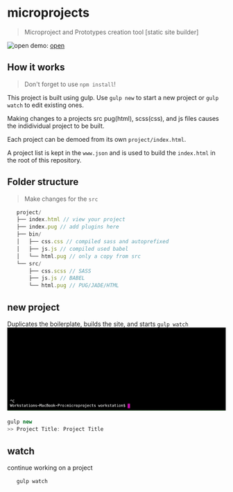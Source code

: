# microprojects
> Microproject and Prototypes creation tool [static site builder]

![open](./example.gif)
demo: [open](https://sean-codes.github.io/microprojects)


## How it works
> Don't forget to use `npm install`!

This project is built using gulp. Use `gulp new` to start a new project or `gulp watch` to edit existing ones.

Making changes to a projects src pug(html), scss(css), and js files causes the indidividual project to be built.

Each project can be demoed from its own `project/index.html`.

A project list is kept in the `www.json` and is used to build the `index.html` in the root of this repository.

## Folder structure
> Make changes for the `src`
```.js
   project/
   ├── index.html // view your project
   ├── index.pug // add plugins here
   ├── bin/
   │   ├── css.css // compiled sass and autoprefixed
   │   ├── js.js // compiled used babel
   │   └── html.pug // only a copy from src
   └── src/
       ├── css.scss // SASS
       ├── js.js // BABEL
       └── html.pug // PUG/JADE/HTML
```


## new project
Duplicates the boilerplate, builds the site, and starts `gulp watch`
![open](./new.gif)

```.js
gulp new
>> Project Title: Project Title
```

## watch
continue working on a project
```.js
   gulp watch
```
